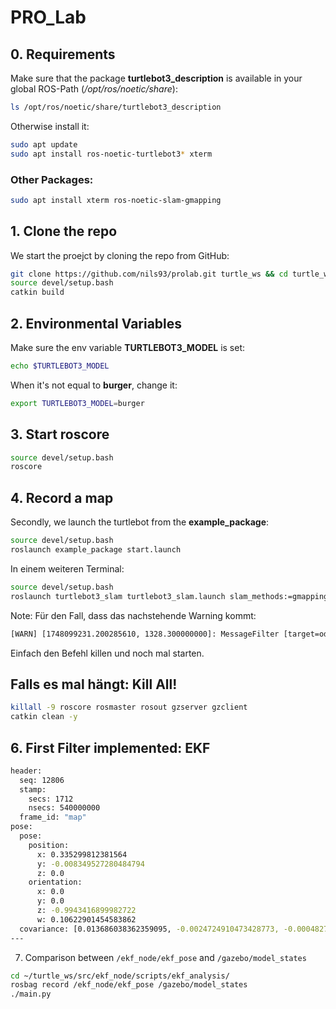 # PRO_Lab

## 0. Requirements
Make sure that the package **turtlebot3_description** is available in your global ROS-Path (*/opt/ros/noetic/share*):
```bash
ls /opt/ros/noetic/share/turtlebot3_description
```
Otherwise install it:
```bash
sudo apt update
sudo apt install ros-noetic-turtlebot3* xterm
```

### Other Packages:
```bash
sudo apt install xterm ros-noetic-slam-gmapping
```

## 1. Clone the repo
We start the proejct by cloning the repo from GitHub:
```bash
git clone https://github.com/nils93/prolab.git turtle_ws && cd turtle_ws
source devel/setup.bash
catkin build
```

## 2. Environmental Variables
Make sure the env variable **TURTLEBOT3_MODEL** is set:
```bash
echo $TURTLEBOT3_MODEL
```
When it's not equal to **burger**, change it:
```bash
export TURTLEBOT3_MODEL=burger
```

## 3. Start **roscore**
```bash
source devel/setup.bash
roscore
```

## 4. Record a map
Secondly, we launch the turtlebot from the **example_package**:
```bash
source devel/setup.bash
roslaunch example_package start.launch
```
In einem weiteren Terminal:
```bash
source devel/setup.bash
roslaunch turtlebot3_slam turtlebot3_slam.launch slam_methods:=gmapping
``` 
Note: Für den Fall, dass das nachstehende Warning kommt:
```bash
[WARN] [1748099231.200285610, 1328.300000000]: MessageFilter [target=odom ]: Dropped 100.00% of messages so far. Please turn the [ros.gmapping.message_filter] rosconsole logger to DEBUG for more information.
```
Einfach den Befehl killen und noch mal starten.

## Falls es mal hängt: Kill All!
```bash
killall -9 roscore rosmaster rosout gzserver gzclient
catkin clean -y
```

## 6. First Filter implemented: EKF
```bash
header: 
  seq: 12806
  stamp: 
    secs: 1712
    nsecs: 540000000
  frame_id: "map"
pose: 
  pose: 
    position: 
      x: 0.335299812381564
      y: -0.008349527280484794
      z: 0.0
    orientation: 
      x: 0.0
      y: 0.0
      z: -0.9943416899982722
      w: 0.10622901454583862
  covariance: [0.013686038362359095, -0.0024724910473428773, -0.00048270061444676644, 0.0, 0.0, 0.0, -0.0024724910473428725, 0.010599706078336685, 0.00014468562373250304, 0.0, 0.0, 0.0, -0.00048270061444676704, 0.00014468562373250271, 0.008091739755542917, 0.0, 0.0, 0.0, 0.0, 0.0, 0.0, 0.0, 0.0, 0.0, 0.0, 0.0, 0.0, 0.0, 0.0, 0.0, 0.0, 0.0, 0.0, 0.0, 0.0, 0.0]
---
```

7. Comparison between `/ekf_node/ekf_pose` and `/gazebo/model_states`
```bash
cd ~/turtle_ws/src/ekf_node/scripts/ekf_analysis/
rosbag record /ekf_node/ekf_pose /gazebo/model_states
./main.py 
```
